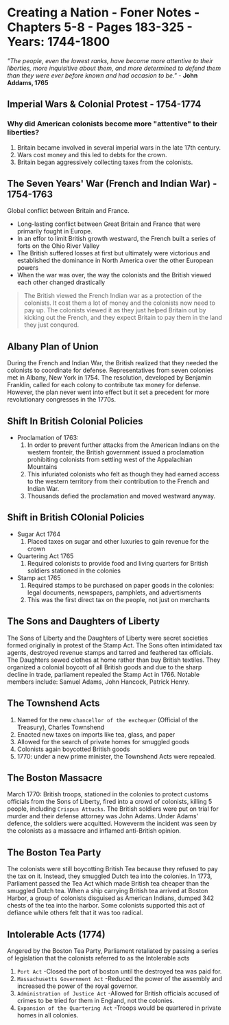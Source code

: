 # Creating a Nation - Foner Notes - Chapters 5-8 - Pages 183-325 - Years: 1744-1800

_"The people, even the lowest ranks, have become more attentive to their liberties, more inquisitive about them, and more determined to defend them than they were ever before known and had occasion to be."_ - **John Addams, 1765**

## Imperial Wars & Colonial Protest - 1754-1774

### Why did American colonists become more "attentive" to their liberties?

1. Britain became involved in several imperial wars in the late 17th century.
1. Wars cost money and this led to debts for the crown.
1. Britain began aggressively collecting taxes from the colonists.

## The Seven Years' War (French and Indian War) - 1754-1763

Global conflict between Britain and France.

- Long-lasting conflict between Great Britain and France that were primarily fought in Europe.
- In an effor to limit British growth westward, the French built a series of forts on the Ohio River Valley
- The British suffered losses at first but ultimately were victorious and established the dominance in North America over the other European powers
- When the war was over, the way the colonists and the British viewed each other changed drastically

> The British viewed the French Indian war as a protection of the colonists. It cost them a lot of money and the colonists now need to pay up. The colonists viewed it as they just helped Britain out by kicking out the French, and they expect Britain to pay them in the land they just conqured.

## Albany Plan of Union

During the French and Indian War, the British realized that they needed the colonists to coordinate for defense. Representatives from seven colonies met in Albany, New York in 1754. The resolution, developed by Benjamin Franklin, called for each colony to contribute tax money for defense. However, the plan never went into effect but it set a precedent for more revolutionary congresses in the 1770s.

## Shift In British Colonial Policies

- Proclamation of 1763:
  1. In order to prevent further attacks from the American Indians on the western fronteir, the British government issued a proclamation prohibiting colonists from settling west of the Appalachian Mountains
  1. This infuriated colonists who felt as though they had earned access to the western territory from their contribution to the French and Indian War.
  1. Thousands defied the proclamation and moved westward anyway.

## Shift in British COlonial Policies

- Sugar Act 1764
  1. Placed taxes on sugar and other luxuries to gain revenue for the crown
- Quartering Act 1765
  1. Required colonists to provide food and living quarters for British soldiers stationed in the colonies
- Stamp act 1765
  1. Required stamps to be purchased on paper goods in the colonies: legal documents, newspapers, pamphlets, and advertisments
  1. This was the first direct tax on the people, not just on merchants

## The Sons and Daughters of Liberty

The Sons of Liberty and the Daughters of Liberty were secret societies formed originally in protest of the Stamp Act. The Sons often intimidated tax agents, destroyed revenue stamps and tarred and feathered tax officials. The Daughters sewed clothes at home rather than buy British textiles. They organized a colonial boycott of all British goods and due to the sharp decline in trade, parliament repealed the Stamp Act in 1766. Notable members include: Samuel Adams, John Hancock, Patrick Henry.

## The Townshend Acts

1. Named for the new `chancellor of the exchequer` (Official of the Treasury), Charles Townshend
1. Enacted new taxes on imports like tea, glass, and paper
1. Allowed for the search of private homes for smuggled goods
1. Colonists again boycotted British goods
1. 1770: under a new prime minister, the Townshend Acts were repealed.

## The Boston Massacre

March 1770: British troops, stationed in the colonies to protect customs officials from the Sons of Liberty, fired into a crowd of colonists, killing 5 people, including `Crispus Attucks`. The British soldiers were put on trial for murder and their defense attorney was John Adams. Under Adams' defence, the soldiers were acquitted. Howeverm the incident was seen by the colonists as a massacre and inflamed anti-British opinion.

## The Boston Tea Party

The colonists were still boycotting British Tea because they refused to pay the tax on it. Instead, they smuggled Dutch tea into the colonies. In 1773, Parliament passed the Tea Act which made British tea cheaper than the smuggled Dutch tea. When a ship carrying British tea arrived at Boston Harbor, a group of colonists disguised as American Indians, dumped 342 chests of the tea into the harbor. Some colonists supported this act of defiance while others felt that it was too radical.

## Intolerable Acts (1774)

Angered by the Boston Tea Party, Parliament retaliated by passing a series of legislation that the colonists referred to as the Intolerable acts

1. `Port Act` -Closed the port of boston until the destroyed tea was paid for.
1. `Massachusetts Government Act` -Reduced the power of the assembly and increased the power of the royal governor.
1. `Administration of Justice Act` -Allowed for British officials accused of crimes to be tried for them in England, not the colonies.
1. `Expansion of the Quartering Act` -Troops would be quartered in private homes in all colonies.
